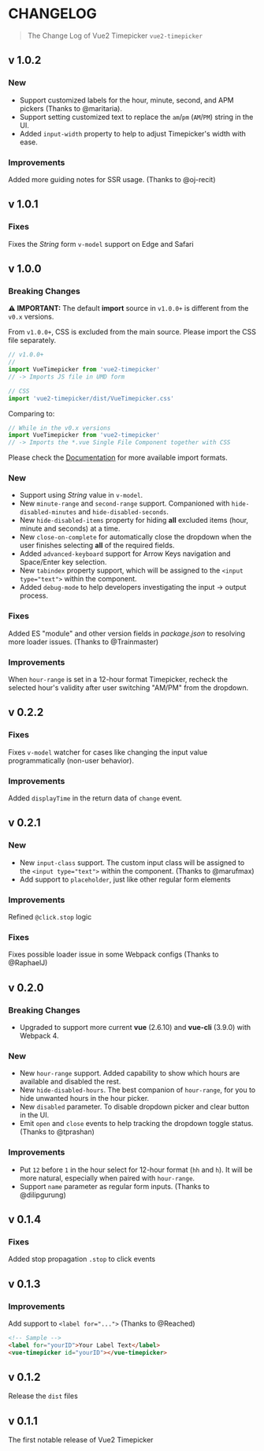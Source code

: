 # CHANGELOG

> The Change Log of Vue2 Timepicker `vue2-timepicker`

## v 1.0.2

### New

- Support customized labels for the hour, minute, second, and APM pickers (Thanks to @maritaria).
- Support setting customized text to replace the `am`/`pm` (`AM`/`PM`) string in the UI.
- Added `input-width` property to help to adjust Timepicker's width with ease.

### Improvements

Added more guiding notes for SSR usage. (Thanks to @oj-recit)

## v 1.0.1

### Fixes

Fixes the _String_ form `v-model` support on Edge and Safari

## v 1.0.0

### Breaking Changes

**⚠️ IMPORTANT:** The default **import** source in `v1.0.0+` is different from the `v0.x` versions.

From `v1.0.0+`, CSS is excluded from the main source. Please import the CSS file separately.

```javascript
// v1.0.0+
//
import VueTimepicker from 'vue2-timepicker'
// -> Imports JS file in UMD form

// CSS
import 'vue2-timepicker/dist/VueTimepicker.css'
```

Comparing to:

```javascript
// While in the v0.x versions
import VueTimepicker from 'vue2-timepicker'
// -> Imports the *.vue Single File Component together with CSS
```

Please check the [Documentation](https://github.com/phoenixwong/vue2-timepicker/blob/master/README.md#get-started) for more available import formats.

### New

- Support using _String_ value in `v-model`.
- New `minute-range` and `second-range` support. Companioned with `hide-disabled-minutes` and `hide-disabled-seconds`.
- New `hide-disabled-items` property for hiding **all** excluded items (hour, minute and seconds) at a time.
- New `close-on-complete` for automatically close the dropdown when the user finishes selecting **all** of the required fields.
- Added `advanced-keyboard` support for Arrow Keys navigation and Space/Enter key selection.
- New `tabindex` property support, which will be assigned to the `<input type="text">` within the component.
- Added `debug-mode` to help developers investigating the input -> output process.

### Fixes

Added ES "module" and other version fields in _package.json_ to resolving more loader issues. (Thanks to @Trainmaster)

### Improvements

When `hour-range` is set in a 12-hour format Timepicker, recheck the selected hour's validity after user switching "AM/PM" from the dropdown.

## v 0.2.2

### Fixes

Fixes `v-model` watcher for cases like changing the input value programmatically (non-user behavior).

### Improvements

Added `displayTime` in the return data of `change` event.

## v 0.2.1

### New

- New `input-class` support. The custom input class will be assigned to the `<input type="text">` within the component. (Thanks to @marufmax)
- Add support to `placeholder`, just like other regular form elements

### Improvements

Refined `@click.stop` logic

### Fixes

Fixes possible loader issue in some Webpack configs (Thanks to @RaphaelJ)

## v 0.2.0

### Breaking Changes

- Upgraded to support more current **vue** (2.6.10) and **vue-cli** (3.9.0) with Webpack 4.

### New

- New `hour-range` support. Added capability to show which hours are available and disabled the rest.
- New `hide-disabled-hours`. The best companion of `hour-range`, for you to hide unwanted hours in the hour picker.
- New `disabled` parameter. To disable dropdown picker and clear button in the UI.
- Emit `open` and `close` events to help tracking the dropdown toggle status. (Thanks to @tprashan)

### Improvements

- Put `12` before `1` in the hour select for 12-hour format (`hh` and `h`). It will be more natural, especially when paired with `hour-range`.
- Support `name` parameter as regular form inputs. (Thanks to @dilipgurung)

## v 0.1.4

### Fixes

Added stop propagation `.stop` to click events

## v 0.1.3

### Improvements

Add support to `<label for="...">` (Thanks to @Reached)

```html
<!-- Sample -->
<label for="yourID">Your Label Text</label>
<vue-timepicker id="yourID"></vue-timepicker>
```

## v 0.1.2

Release the `dist` files

## v 0.1.1

The first notable release of Vue2 Timepicker
